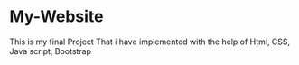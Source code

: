 # My-Website
This is my final Project That i have implemented with the help of Html, CSS, Java script, Bootstrap
